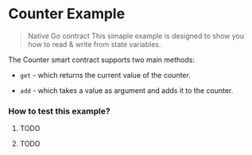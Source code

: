 # Counter Example

> Native Go contract
This simaple example is designed to show you how to read & write from state variables.

The Counter smart contract supports two main methods:

* `get` - which returns the current value of the counter.

* `add` - which takes a value as argument and adds it to the counter.

### How to test this example?

1. TODO

2. TODO
